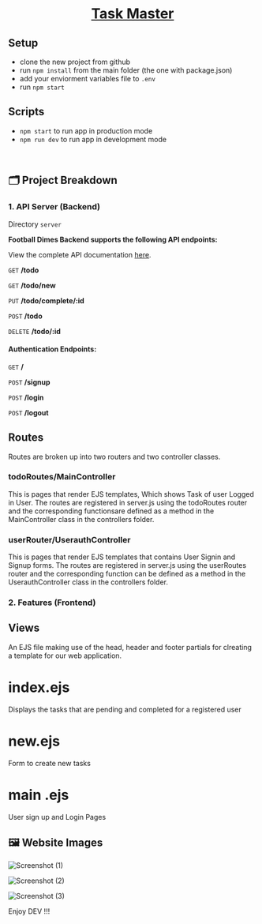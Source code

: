 <h1 align="center">
  <a href="https://task-manager-0crj.onrender.com">
   Task Master
  </a>
</h1>

## Setup

- clone the new project from github
- run `npm install` from the main folder (the one with package.json)
- add your enviorment variables file to `.env`
- run `npm start`

## Scripts

- `npm start` to run app in production mode
- `npm run dev` to run app in development mode

<br/>

## 🗂 Project Breakdown
    
### 1. API Server (Backend)
    
Directory `server`
    
**Football Dimes Backend supports the following API endpoints:**

View the complete API documentation <a href="https://github.com/Aihab1/Football-Dimes/tree/main/server#readme">here</a>.

`GET` **/todo**

`GET` **/todo/new**

`PUT` **/todo/complete/:id**

`POST` **/todo**

`DELETE` **/todo/:id**
 
#### Authentication Endpoints:

`GET` **/**

`POST` **/signup**

`POST` **/login**

`POST` **/logout**

## Routes

Routes are broken up into two routers and two controller classes.

### todoRoutes/MainController

This is pages that render EJS templates, Which shows Task of user Logged in User. The routes are registered in server.js using the todoRoutes router and the corresponding functionsare  defined as a method in the MainController class in the controllers folder.

### userRouter/UserauthController

This is pages that render EJS templates that contains User Signin and Signup forms. The routes are registered in server.js using the userRoutes router and the corresponding function can be defined as a method in the UserauthController class in the controllers folder.

### 2. Features (Frontend)

## Views

An EJS file making use of the head, header and footer partials for clreating a template for our web application.

 # index.ejs 
Displays the tasks that are pending and completed for a registered user

 # new.ejs 
Form to create new tasks 

 # main .ejs 
User sign up and Login Pages


## 🖼 Website Images

![Screenshot (1)](https://user-images.githubusercontent.com/103515582/216122922-3e5aabcc-d036-4449-a2f7-55a4bd4c3eb2.png)

![Screenshot (2)](https://user-images.githubusercontent.com/103515582/216122870-7d8643e6-1de2-493f-8847-d33abdc58329.png)


![Screenshot (3)](https://user-images.githubusercontent.com/103515582/216123779-b8b93675-3591-4b87-8943-d237bae1dadf.png)



 Enjoy DEV !!!
